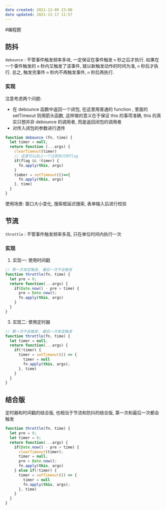 ```yaml
---
date created: 2021-12-09 23:00
date updated: 2021-12-17 11:57
---
```


#编程题

## 防抖

`debounce` : 不管事件触发频率多块, 一定保证在事件触发 `n` 秒之后才执行. 如果在一个事件触发的 `n` 秒内又触发了该事件, 就以新触发动作的时间为准, `n` 秒后才执行.  总之, 触发完事件 `n` 秒内不再触发事件, `n` 秒后再执行.

### 实现

注意考虑两个问题:

- 在 debounce 函数中返回一个闭包, 在这里用普通的 function , 里面的 setTimeout 则用箭头函数, 这样做的意义在于保证 this 的事项准确, this 的真实只想并非 debounce 的调用者, 而是返回闭包的调用者
- 对传入闭包的参数进行透传

```javascript
function debounce (fn, time) {
  let timer = null;
  return function (...args) {
    clearTimeout(timer)
    // 这里可以加上一个立即执行的flag
    if(flag && !timer) {
      fn.apply(this, args)
    }
    timber = setTimeout(()=>{
      fn.apply(this, args)
    }, time)
  }
}
```

使用场景: 窗口大小变化, 搜索框延迟搜索, 表单输入后进行校验

## 节流

`throttle` : 不管事件触发频率多高, 只在单位时间内执行一次

### 实现

1. 实现一: 使用时间戳

```javascript
// 第一次肯定触发, 最后一次不会触发
function throttle(fn, time) {
  let pre = 0;
  return function(...args) {
    if(Date.now() - pre > time) {
      pre = Date.now();
      fn.apply(this, args)
    }
  }
}

```

3. 实现二: 使用定时器

```javascript
// 第一次不会触发, 最后一次肯定触发
function throttle(fn, time) {
  let timer = null;
  return function(...args) {
    if(!timer) {
      timer = setTimeout(() => {
        timer = null
        fn.apply(this, args);
      }, time)
    }
  }
}
```

## 结合版

定时器和时间戳的结合版, 也相当于节流和防抖的结合版, 第一次和最后一次都会触发

```javascript
function throttle(fn, time) {
  let pre = 0;
  let timer = 0;
  return function(...args) {
    if(Date.now() - pre > time) {
      clearTimeout(timer);
      timer = null;
      pre = Date.now();
      fn.apply(this, args)
    } else if(!timer) {
      timer = setTimeout(() => {
        timer = null
        fn.apply(this, args);
      }, time)
    }
  }
}

```

